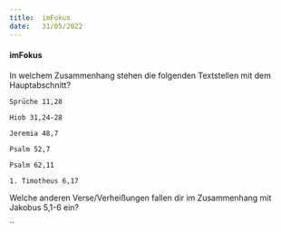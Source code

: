 ```yaml
---
title:  imFokus
date:   31/05/2022
---
```


#### imFokus

In welchem Zusammenhang stehen die folgenden Textstellen mit dem Hauptabschnitt?

`Sprüche 11,28`

`Hiob 31,24-28`

`Jeremia 48,7`

`Psalm 52,7`

`Psalm 62,11`

`1. Timotheus 6,17`

Welche anderen Verse/Verheißungen fallen dir im Zusammenhang mit Jakobus 5,1-6 ein?

``
